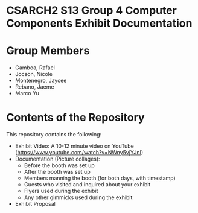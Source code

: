 # CSARCH2 S13 Group 4 Computer Components Exhibit Documentation

# Group Members
  - Gamboa, Rafael
  - Jocson, Nicole
  - Montenegro, Jaycee
  - Rebano, Jaeme
  - Marco Yu

# Contents of the Repository
This repository contains the following:
- Exhibit Video: A 10-12 minute video on YouTube (https://www.youtube.com/watch?v=NWny5vjYJnI)
- Documentation (Picture collages):
  - Before the booth was set up
  - After the booth was set up
  - Members manning the booth (for both days, with timestamp)
  - Guests who visited and inquired about your exhibit
  - Flyers used during the exhibit
  - Any other gimmicks used during the exhibit
- Exhibit Proposal

  
